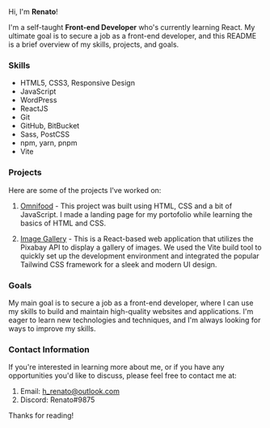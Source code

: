 Hi, I'm **Renato**!

I'm a self-taught **Front-end Developer** who's currently learning React. My ultimate goal is to secure a job as a front-end developer, and this README is a brief overview of my skills, projects, and goals.

### Skills
- HTML5, CSS3, Responsive Design
- JavaScript
- WordPress
- ReactJS
- Git
- GitHub, BitBucket
- Sass, PostCSS
- npm, yarn, pnpm
- Vite
    

### Projects
Here are some of the projects I've worked on:

1. [Omnifood](https://omnifood-with-javascript.netlify.app/) - This project was built using HTML, CSS and a bit of JavaScript. I made a landing page for my portofolio while learning the basics of HTML and CSS.

2. [Image Gallery](https://khazzirogallery.netlify.app/) - This is a React-based web application that utilizes the Pixabay API to display a gallery of images. We used the Vite build tool to quickly set up the development environment and integrated the popular Tailwind CSS framework for a sleek and modern UI design.


### Goals 
My main goal is to secure a job as a front-end developer, where I can use my skills to build and maintain high-quality websites and applications. I'm eager to learn new technologies and techniques, and I'm always looking for ways to improve my skills.

### Contact Information

If you're interested in learning more about me, or if you have any opportunities you'd like to discuss, please feel free to contact me at:
1. Email: h_renato@outlook.com
2. Discord: Renato#9875

Thanks for reading!

